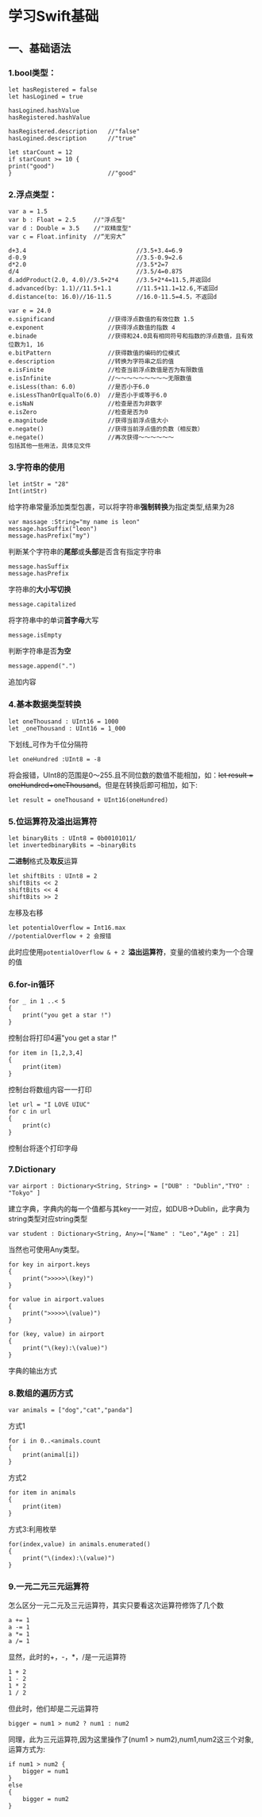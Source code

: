 # 学习Swift基础
## 一、基础语法 

### 1.bool类型：

```
let hasRegistered = false 
let hasLogined = true

hasLogined.hashValue
hasRegistered.hashValue

hasRegistered.description   //"false"
hasLogined.description      //"true"

let starCount = 12
if starCount >= 10 {
print("good")
}                           //"good"
```

### 2.浮点类型：

```
var a = 1.5
var b : Float = 2.5     //"浮点型"
var d : Double = 3.5    //"双精度型"
var c = Float.infinity  //“无穷大”

d+3.4                               //3.5+3.4=6.9
d-0.9                               //3.5-0.9=2.6
d*2.0                               //3.5*2=7
d/4                                 //3.5/4=0.875
d.addProduct(2.0, 4.0)//3.5+2*4     //3.5+2*4=11.5,并返回d
d.advanced(by: 1.1)//11.5+1.1       //11.5+11.1=12.6,不返回d
d.distance(to: 16.0)//16-11.5       //16.0-11.5=4.5，不返回d

var e = 24.0
e.significand               //获得浮点数值的有效位数 1.5
e.exponent                  //获得浮点数值的指数 4
e.binade                    //获得和24.0具有相同符号和指数的浮点数值，且有效位数为1, 16
e.bitPattern                //获得数值的编码的位模式
e.description               //转换为字符串之后的值
e.isFinite                  //检查当前浮点数值是否为有限数值
e.isInfinite                //～～～～～～～～～无限数值
e.isLess(than: 6.0)         //是否小于6.0
e.isLessThanOrEqualTo(6.0)  //是否小于或等于6.0
e.isNaN                     //检查是否为非数字
e.isZero                    //检查是否为0
e.magnitude                 //获得当前浮点值大小
e.negate()                  //获得当前浮点值的负数（相反数）
e.negate()                  //再次获得～～～～～～
包括其他一些用法，具体见文件
```

### 3.字符串的使用

```
let intStr = "28"
Int(intStr)
```
给字符串常量添加类型包裹，可以将字符串**强制转换**为指定类型,结果为28
```
var massage :String="my name is leon"
message.hasSuffix("leon")
message.hasPrefix("my")
```
判断某个字符串的**尾部**或**头部**是否含有指定字符串
```
message.hasSuffix
message.hasPrefix
```
字符串的**大小写切换**
```
message.capitalized
```
将字符串中的单词**首字母**大写
```
message.isEmpty
```
判断字符串是否**为空**
```
message.append(".")
```
追加内容


### 4.基本数据类型转换

```
let oneThousand : UInt16 = 1000
let _oneThousand : UInt16 = 1_000
```
下划线_可作为千位分隔符
```
let oneHundred :UInt8 = -8
```
将会报错，UInt8的范围是0～255.且不同位数的数值不能相加，如：~~let result = oneHundred+oneThousand~~。但是在转换后即可相加，如下:
```
let result = oneThousand + UInt16(oneHundred)
```


### 5.位运算符及溢出运算符

```
let binaryBits : UInt8 = 0b00101011/
let invertedbinaryBits = ~binaryBits
```
**二进制**格式及**取反**运算
```
let shiftBits : UInt8 = 2
shiftBits << 2
shiftBits << 4
shiftBits >> 2
```
左移及右移
```
let potentialOverflow = Int16.max
//potentialOverflow + 2 会报错
```
此时应使用`potentialOverflow & + 2 `**溢出运算符**，变量的值被约束为一个合理的值

### 6.for-in循环

```
for _ in 1 ..< 5    
{
    print("you get a star !")
}
```
控制台将打印4遍"you get a star !"
```
for item in [1,2,3,4]
{
    print(item)
}

```
控制台将数组内容一一打印
```
let url = "I LOVE UIUC"
for c in url
{
    print(c)
}
```
控制台将逐个打印字母

### 7.Dictionary

```
var airport : Dictionary<String, String> = ["DUB" : "Dublin","TYO" : "Tokyo" ]
```
建立字典，字典内的每一个值都与其key一一对应，如DUB->Dublin，此字典为string类型对应string类型
```
var student : Dictionary<String, Any>=["Name" : "Leo","Age" : 21]
```
当然也可使用Any类型。
```
for key in airport.keys
{
    print(">>>>>\(key)")
}

for value in airport.values
{
    print(">>>>>\(value)")
}

for (key, value) in airport
{
    print("\(key):\(value)")
}
```
字典的输出方式

### 8.数组的遍历方式

```
var animals = ["dog","cat","panda"]
```
方式1
```
for i in 0..<animals.count
{
    print(animal[i])
}
```
方式2
```
for item in animals
{
    print(item)
}
```
方式3:利用枚举
```
for(index,value) in animals.enumerated()
{
    print("\(index):\(value)")
}
```

### 9.一元二元三元运算符

怎么区分一元二元及三元运算符，其实只要看这次运算符修饰了几个数
```
a += 1
a -= 1
a *= 1
a /= 1
```
显然，此时的+，-，*，/是一元运算符
```
1 + 2
1 - 2
1 * 2
1 / 2
```
但此时，他们却是二元运算符
```
bigger = num1 > num2 ? num1 : num2
```
同理，此为三元运算符,因为这里操作了(num1 > num2),num1,num2这三个对象,运算方式为:
```
if num1 > num2 {
    bigger = num1
}
else
{
    bigger = num2
}
```
